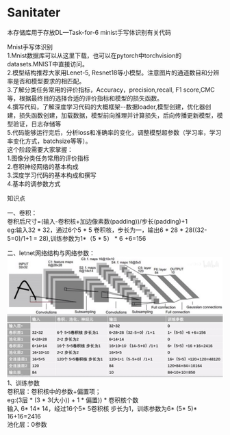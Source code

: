 # Sanitater
本存储库用于存放DL—Task-for-6 minist手写体识别有关代码

Mnist手写体识别  
  1.Mnist数据库可以从这里下载，也可以在pytorch中torchvision的datasets.MNIST中直接访问。  
  2.模型结构推荐大家用Lenet-5, Resnet18等小模型。注意图片的通道数目和分辨率是否和模型要求的相匹配。   
  3.了解分类任务常用的评价指标，Accuracy，precision,recall, F1 score,CMC等，根据最终目的选择合适的评价指标和模型的损失函数。  
  4.撰写代码，了解深度学习代码的大概框架--数据loader,模型创建，优化器创建，损失函数创建，加载数据，模型前向推理并计算损失，后向传播更新模型，模型验证，日志存储等  
  5.代码能够运行完后，分析loss和准确率的变化，调整模型超参数（学习率，学习率变化方式，batchsize等等）。  
  这个阶段需要大家掌握：  
  1.图像分类任务常用的评价指标  
  2.卷积神经网络的基本构成  
  3.深度学习代码的基本构成和撰写  
  4.基本的调参数方式  

知识点  

一、卷积：  
  卷积后尺寸=(输入-卷积核+加边像素数(padding))/步长(padding)+1  
  eg:输入32 * 32，通过6个5 * 5 卷积核，步长为一，输出6 * 28 * 28((32-5=0)/1+1 = 28),训练参数为1*（5 * 5） * 6 +6=156  
  
二、letnet网络结构与网络参数：  
![image](https://github.com/Eason0921/Sanitater/blob/main/img_folder/letnet.jpg)  
1、训练参数  
    卷积层：卷积核中的参数+偏置项；    
           eg:(3层 * (3 * 3(大小)) + 1 * 偏置)) * 卷积核个数  
           输入 6* 14* 14，经过16个5* 5卷积核 步长为1，训练参数为6* (5* 5)* 16+16=2416  
    池化层：0参数  
